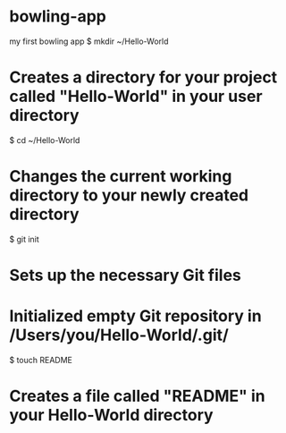 bowling-app
===========

my first bowling app
$ mkdir ~/Hello-World
# Creates a directory for your project called "Hello-World" in your user directory


$ cd ~/Hello-World
# Changes the current working directory to your newly created directory


$ git init
# Sets up the necessary Git files

# Initialized empty Git repository in /Users/you/Hello-World/.git/

$ touch README
# Creates a file called "README" in your Hello-World directory